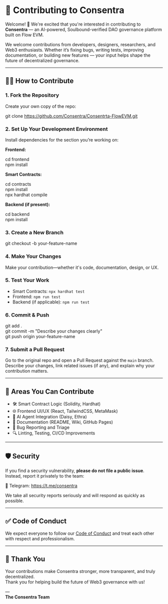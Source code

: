 # 🤝 Contributing to Consentra

Welcome! 🎉 We're excited that you're interested in contributing to **Consentra** — an AI-powered, Soulbound-verified DAO governance platform built on Flow EVM.

We welcome contributions from developers, designers, researchers, and Web3 enthusiasts. Whether it’s fixing bugs, writing tests, improving documentation, or building new features — your input helps shape the future of decentralized governance.

---

## 🧑‍💻 How to Contribute

### 1. Fork the Repository

Create your own copy of the repo:

git clone https://github.com/Consentra/Consentrta-FlowEVM.git

### 2. Set Up Your Development Environment

Install dependencies for the section you’re working on:

**Frontend:**

cd frontend  
npm install

**Smart Contracts:**

cd contracts  
npm install  
npx hardhat compile

**Backend (if present):**

cd backend  
npm install

### 3. Create a New Branch

git checkout -b your-feature-name

### 4. Make Your Changes

Make your contribution—whether it's code, documentation, design, or UX.

### 5. Test Your Work

- Smart Contracts: `npx hardhat test`  
- Frontend: `npm run test`  
- Backend (if applicable): `npm run test`

### 6. Commit & Push

git add .  
git commit -m "Describe your changes clearly"  
git push origin your-feature-name

### 7. Submit a Pull Request

Go to the original repo and open a Pull Request against the `main` branch. Describe your changes, link related issues (if any), and explain why your contribution matters.

---

## 🧪 Areas You Can Contribute

- 🛠 Smart Contract Logic (Solidity, Hardhat)
- 🌐 Frontend UI/UX (React, TailwindCSS, MetaMask)
- 🤖 AI Agent Integration (Daisy, Ethra)
- 📖 Documentation (README, Wiki, GitHub Pages)
- 🐞 Bug Reporting and Triage
- 🔍 Linting, Testing, CI/CD Improvements

---

## 🛡 Security

If you find a security vulnerability, **please do not file a public issue**.  
Instead, report it privately to the team:

💬 Telegram: https://t.me/consentra

We take all security reports seriously and will respond as quickly as possible.

---

## ✅ Code of Conduct

We expect everyone to follow our [Code of Conduct](CODE_OF_CONDUCT.md) and treat each other with respect and professionalism.

---

## 🙌 Thank You

Your contributions make Consentra stronger, more transparent, and truly decentralized.  
Thank you for helping build the future of Web3 governance with us!

—  
**The Consentra Team**
